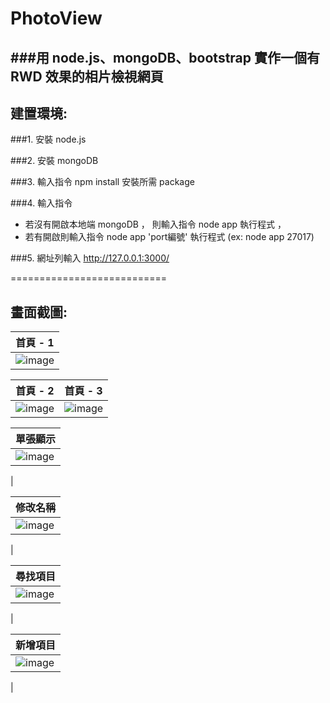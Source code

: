 PhotoView
===========================
###用 node.js、mongoDB、bootstrap 實作一個有 RWD 效果的相片檢視網頁
----------

建置環境:
----------
###1. 安裝 node.js

###2. 安裝 mongoDB

###3. 輸入指令 npm install 安裝所需 package

###4. 輸入指令
* 若沒有開啟本地端 mongoDB ， 則輸入指令 node app 執行程式 ， 
* 若有開啟則輸入指令 node app 'port編號' 執行程式 (ex: node app 27017) 

###5. 網址列輸入 http://127.0.0.1:3000/ 

===========================

畫面截圖:
----------

|首頁 - 1|
| ---------- | 
|![image](https://github.com/KuanWeiLee/ToDoList/blob/master/screenshots/%E9%A6%96%E9%A0%81%20-%201.jpg?raw=true)| 

|首頁 - 2|首頁 - 3
| ---------- | ---------- 
| ![image](https://github.com/KuanWeiLee/ToDoList/blob/master/screenshots/%E9%A6%96%E9%A0%81%20-%202%20.JPG?raw=true)|![image](https://github.com/KuanWeiLee/ToDoList/blob/master/screenshots/%E9%A6%96%E9%A0%81%20-%203.JPG?raw=true)| 

|單張顯示|
| ---------- | 
|![image](https://github.com/KuanWeiLee/ToDoList/blob/master/screenshots/%E5%96%AE%E5%BC%B5%E9%A1%AF%E7%A4%BA.jpg?raw=true)
 | 

|修改名稱|
| ---------- | 
|![image](https://github.com/KuanWeiLee/ToDoList/blob/master/screenshots/%E4%BF%AE%E6%94%B9%E5%90%8D%E7%A8%B1.jpg?raw=true)
| 

|尋找項目|
| ---------- | 
|![image](https://github.com/KuanWeiLee/ToDoList/blob/master/screenshots/%E5%B0%8B%E6%89%BE%E9%A0%85%E7%9B%AE.jpg?raw=true)
| 

|新增項目|
| ---------- | 
|![image](https://github.com/KuanWeiLee/ToDoList/blob/master/screenshots/%E6%96%B0%E5%A2%9E%E9%A0%85%E7%9B%AE.JPG?raw=true)
| 


